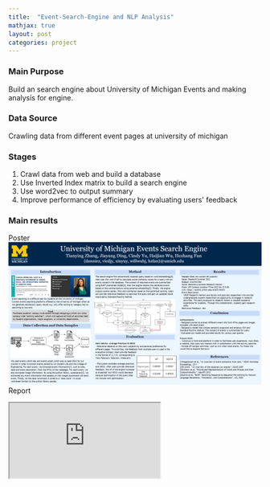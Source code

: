 ```yaml
---
title:  "Event-Search-Engine and NLP Analysis"
mathjax: true
layout: post
categories: project
---
```


### Main Purpose
Build an search engine about University of Michigan Events and making analysis for engine.  

### Data Source
Crawling data from different event pages at university of michigan   

### Stages
1. Crawl data from web and build a database 
2. Use Inverted Index matrix to build a search engine
3. Use word2vec to output summary
4. Improve performance of efficiency by evaluating users' feedback

### Main results
Poster
![poster](/assets/PosterImage.png)
Report
<iframe src="https://github.com/WiJoWill/WiJoWill.github.io/blob/master/assets/486_project_final_report.pdf"> </iframe>
